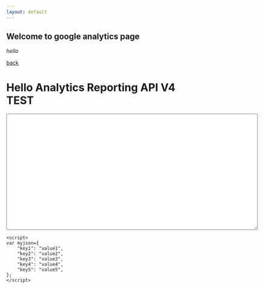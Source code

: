 ```yaml
---
layout: default
---
```


## Welcome to google analytics page

_hello_

[back](./)

<html>

<head>
	<meta charset="utf-8">
	<title>Hello Analytics Reporting API V4</title>
	<meta name="google-signin-client_id" content="436705610339-iv7fudo64feeivnd939pqd6df4nu5suv.apps.googleusercontent.com">
	<meta name="google-signin-scope" content="https://www.googleapis.com/auth/analytics.readonly">
	<script src="https://d3js.org/d3.v5.min.js"></script>
</head>

<body>	
<h1>Hello Analytics Reporting API V4 TEST</h1>
	
<!-- The Sign-in button. This will run `queryReports()` on success. -->
<p class="g-signin2" data-onsuccess="queryReports"></p>
	
<!-- The API response will be printed here. -->
<textarea cols="80" rows="20" id="query-output"></textarea>
	
<script>
// Replace with your view ID.
var VIEW_ID = '197883945';
	
// Query the API and print the results to the page.
function queryReports() {
	    console.log('queryReports called');
	    gapi.client.request({
	      path: '/v4/reports:batchGet',
	      root: 'https://analyticsreporting.googleapis.com/',
	      method: 'POST',
	      body: {
	        reportRequests: [
	          {
	            viewId: VIEW_ID,
	            dateRanges: [
	              	{
	               		startDate: '7daysAgo',
	                	endDate: 'yesterday'
	              	}
	            ],
	            metrics: [
	            	{expression: 'ga:users'},
					{expression: 'ga:sessions'}
	            ],
				dimensions: [
					{'name':'ga:userType'},
					{'name':'ga:deviceCategory'}
				]

	          }
	        ]
	      }
	    }).then(displayResults, console.error.bind(console));
	    console.log('finished');
	  }
	
function displayResults(response) {
	    var formattedJson = JSON.stringify(response.result, null, 2);
	    console.log('Results : ', formattedJson);
	    document.getElementById('query-output').value = formattedJson;

		var obj = JSON.parse(formattedJson);
		console.log('12');
		//console.log('a : ', obj.reports);
		console.log('a : ', obj.reports[0]);
		console.log('dimensions: ', obj.reports[0].columnHeader.dimensions);
		console.log('dimensions: ', obj.reports[0].data.rows[0].dimensions);
		console.log('metricHeaderEntries: ', obj.reports[0].columnHeader.metricHeader.metricHeaderEntries);	
		console.log('metrics: ', obj.reports[0].data.rows[0].metrics[0].values);
	  }
</script>
    <script>
    var myjson={
        "key1": "value1",
        "key2": "value2",
        "key3": "value3",
        "key4": "value4",
        "key5": "value5",
    };
    </script>
<!-- Load the JavaScript API client and Sign-in library. -->
<script src="https://apis.google.com/js/client:platform.js"></script>
	
</body>
</html>

